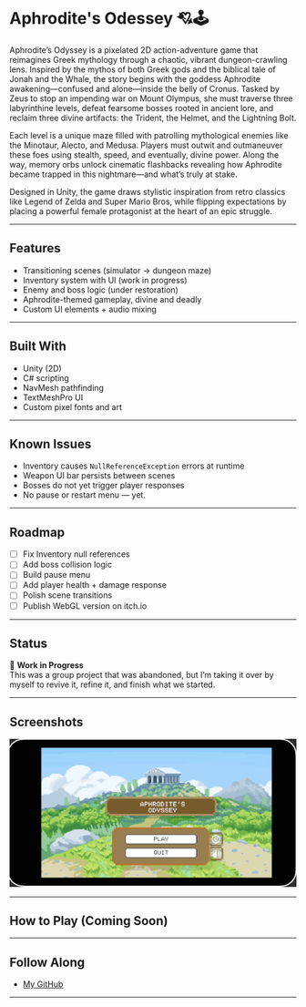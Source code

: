 # Aphrodite's Odessey 💘🕹️


Aphrodite’s Odyssey is a pixelated 2D action-adventure game that reimagines Greek mythology through a chaotic, vibrant dungeon-crawling lens. Inspired by the mythos of both Greek gods and the biblical tale of Jonah and the Whale, the story begins with the goddess Aphrodite awakening—confused and alone—inside the belly of Cronus. Tasked by Zeus to stop an impending war on Mount Olympus, she must traverse three labyrinthine levels, defeat fearsome bosses rooted in ancient lore, and reclaim three divine artifacts: the Trident, the Helmet, and the Lightning Bolt.

Each level is a unique maze filled with patrolling mythological enemies like the Minotaur, Alecto, and Medusa. Players must outwit and outmaneuver these foes using stealth, speed, and eventually, divine power. Along the way, memory orbs unlock cinematic flashbacks revealing how Aphrodite became trapped in this nightmare—and what’s truly at stake.

Designed in Unity, the game draws stylistic inspiration from retro classics like Legend of Zelda and Super Mario Bros, while flipping expectations by placing a powerful female protagonist at the heart of an epic struggle.



---

## Features

- Transitioning scenes (simulator → dungeon maze)
- Inventory system with UI (work in progress)
- Enemy and boss logic (under restoration)
- Aphrodite-themed gameplay, divine and deadly
- Custom UI elements + audio mixing

---

## Built With

- Unity (2D)
- C# scripting
- NavMesh pathfinding
- TextMeshPro UI
- Custom pixel fonts and art

---

## Known Issues

- Inventory causes `NullReferenceException` errors at runtime
- Weapon UI bar persists between scenes
- Bosses do not yet trigger player responses
- No pause or restart menu — yet.

---

## Roadmap

- [ ] Fix Inventory null references
- [ ] Add boss collision logic
- [ ] Build pause menu
- [ ] Add player health + damage response
- [ ] Polish scene transitions
- [ ] Publish WebGL version on itch.io

---

## Status

🧪 **Work in Progress**  
This was a group project that was abandoned, but I’m taking it over by myself to revive it, refine it, and finish what we started.

---

## Screenshots

![Alt text](image.png)

---

## How to Play (Coming Soon)

---

## Follow Along

- [My GitHub](https://github.com/sateefa2904)

---